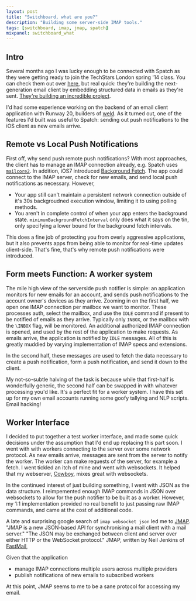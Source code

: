 ```yaml
---
layout: post
title: "Switchboard, what are you?"
description: "Building some server-side IMAP tools."
tags: [switchboard, imap, jmap, spatch]
mixpanel: switchboard_what
---
```


## Intro

Several months ago I was lucky enough to be connected with Spatch as
they were getting ready to join the TechStars London spring '14
class. You can check them out over [here](http://spatch.co/), but real
quick: they're building the next-generation email client by embedding
structured data in emails as they're sent. [They're building an incredible
project](http://blog.spatch.co/).

I'd had some experience working on the backend of an email client
application with Runway 20, builders of
[weld](http://www.tryweld.com/). As it turned out, one of the features
I'd built was useful to Spatch: sending out push notifications to the
iOS client as new emails arrive.

## Remote vs Local Push Notifications

First off, why send push remote push notifications? With most
approaches, the client has to manage an IMAP connection already, e.g.
Spatch uses [`mailcore2`](https://github.com/MailCore/mailcore2). In
addition, iOS7 introduced [Background
Fetch](http://www.objc.io/issue-5/multitasking.html). The app could
connect to the IMAP server, check for new emails, and send local push
notifications as necessary. However,

- Your app still can't maintain a persistent network connection
  outside of it's 30s backgroudned execution window, limiting it to
  using polling methods.
- You aren't in complete control of when your app enters the
  background state. `minimumBackgroundFetchInterval` only does what it
  says on the tin, only specifying a lower bound for the background
  fetch intervals.

This does a fine job of protecting you from overly aggressive
applications, but it also prevents apps from being able to monitor
for real-time updates client-side. That's fine, that's why remote
push notifications were introduced.


## Form meets Function: A worker system

The mile high view of the serverside push notifier is simple: an
application monitors for new emails for an account, and sends push
notifications to the account owner's devices as they arrive.  Zooming
in on the first half, we open one IMAP connection per mailbox we want
to monitor.  These processes auth, select the mailbox, and use the
`IDLE` command if present to be notified of emails as they
arrive. Typically only `INBOX`, or the mailbox with the `\INBOX` flag,
will be monitored. An additional authorized IMAP connection is opened,
and used by the rest of the application to make requests. As emails
arrive, the application is notified by `IDLE` messages. All of this is
greatly muddied by varying implementation of IMAP specs and
extensions.

In the second half, these messages are used to fetch the data
necessary to create a push notification, form a push notification, and
send it down to the client.

My not-so-subtle halving of the task is because while that first-half
is wonderfully generic, the second half can be swapped in with
whatever processing you'd like. It's a perfect fit for a worker
system. I have this set up for my own email accounts running some
goofy tallying and NLP scripts. Email hacking!


## Worker Interface

I decided to put together a test worker interface, and made some quick
decisions under the assumption that I'd end up replacing this part
soon. I went with with workers connecting to the server over some
network protocol. As new emails arrive, messages are sent from the
server to notify the worker. The worker can make requests of the
server, for example a fetch. I went tickled an itch of mine and went
with websockets. It helped that my webserver,
[Cowboy](https://github.com/extend/cowboy), mixes great with
websockets.

In the continued interest of just building something, I went
with JSON as the data structure. I reimpemented enough IMAP
commands in JSON over websockets to allow for the push notifier
to be built as a worker. However, my 1:1 implementation provided
no real benefit to just passing raw IMAP commands, and came
at the cost of additional code.

A late and surprising google search of `imap websocket json` led me to
[JMAP](`http://jmap.io/`). "JMAP is a new JSON-based API for
synchronising a mail client with a mail server." "The JSON may be
exchanged between client and server over either HTTP or the WebSocket
protocol." JMAP, written by Neil Jenkins of
[FastMail](http://fastmail.fm), 

Given that the application

- manage IMAP connections multiple users across multiple providers
- publish notifications of new emails to subscribed workers


At this point, JMAP seems to me to be a sane protocol
for accessing my email.
